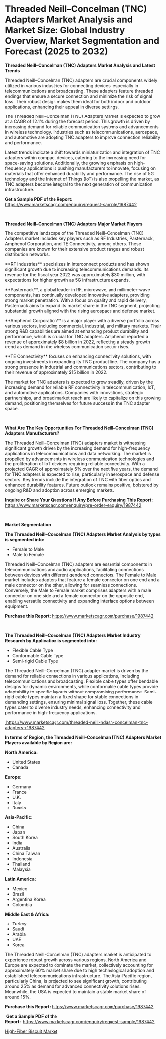 <p><h1>Threaded Neill–Concelman (TNC) Adapters Market Analysis and Market Size: Global Industry Overview, Market Segmentation and Forecast (2025 to 2032)</h1></p><p><strong>Threaded Neill–Concelman (TNC) Adapters Market Analysis and Latest Trends</strong></p>
<p><p>Threaded Neill–Concelman (TNC) adapters are crucial components widely utilized in various industries for connecting devices, especially in telecommunications and broadcasting. These adapters feature threaded endings that ensure a secure connection and minimize the risk of signal loss. Their robust design makes them ideal for both indoor and outdoor applications, enhancing their appeal in diverse settings.</p><p>The Threaded Neill–Concelman (TNC) Adapters Market is expected to grow at a CAGR of 12.1% during the forecast period. This growth is driven by increasing demand for reliable communication systems and advancements in wireless technology. Industries such as telecommunications, aerospace, and automotive are adopting TNC adapters to improve connection reliability and performance. </p><p>Latest trends indicate a shift towards miniaturization and integration of TNC adapters within compact devices, catering to the increasing need for space-saving solutions. Additionally, the growing emphasis on high-frequency applications is pushing manufacturers to innovate, focusing on materials that offer enhanced durability and performance. The rise of 5G technology and the Internet of Things (IoT) is also propelling the market, as TNC adapters become integral to the next generation of communication infrastructure.</p></p>
<p><strong>Get a Sample PDF of the Report:&nbsp;</strong> <a href="https://www.marketscagr.com/enquiry/request-sample/1987442?utm_campaign=3217&utm_medium=2&utm_source=Github&utm_content=ia&utm_term=28032025&utm_id=threaded-neillconcelman-tnc-adapters">https://www.marketscagr.com/enquiry/request-sample/1987442</a></p>
<p>&nbsp;</p>
<p><strong>Threaded Neill–Concelman (TNC) Adapters Major Market Players</strong></p>
<p><p>The competitive landscape of the Threaded Neill-Concelman (TNC) Adapters market includes key players such as RF Industries, Pasternack, Amphenol Corporation, and TE Connectivity, among others. These companies are known for their extensive product ranges and robust distribution networks.</p><p>**RF Industries** specializes in interconnect products and has shown significant growth due to increasing telecommunications demands. Its revenue for the fiscal year 2022 was approximately $30 million, with expectations for higher growth as 5G infrastructure expands.</p><p>**Pasternack**, a global leader in RF, microwave, and millimeter-wave components, has continually developed innovative adapters, providing strong market penetration. With a focus on quality and rapid delivery, Pasternack aims to expand its market share in the TNC segment, projecting substantial growth aligned with the rising aerospace and defense market.</p><p>**Amphenol Corporation** is a major player with a diverse portfolio across various sectors, including commercial, industrial, and military markets. Their strong R&D capabilities are aimed at enhancing product durability and performance, which is crucial for TNC adapters. Amphenol reported a revenue of approximately $8 billion in 2022, reflecting a steady growth trend as demand in the wireless communication sector rises.</p><p>**TE Connectivity** focuses on enhancing connectivity solutions, with ongoing investments in expanding its TNC product line. The company has a strong presence in industrial and communications sectors, contributing to their revenue of approximately $15 billion in 2022.</p><p>The market for TNC adapters is expected to grow steadily, driven by the increasing demand for reliable RF connectivity in telecommunication, IoT, and automotive applications. Companies with innovations, strategic partnerships, and broad market reach are likely to capitalize on this growing demand, positioning themselves for future success in the TNC adapter space.</p></p>
<p>&nbsp;</p>
<p><strong>What Are The Key Opportunities For Threaded Neill–Concelman (TNC) Adapters Manufacturers?</strong></p>
<p><p>The Threaded Neill–Concelman (TNC) adapters market is witnessing significant growth driven by the increasing demand for high-frequency applications in telecommunications and data networking. The market is propelled by advancements in wireless communication technologies and the proliferation of IoT devices requiring reliable connectivity. With a projected CAGR of approximately 5% over the next five years, the demand for TNC adapters is expected to rise, particularly in aerospace and defense sectors. Key trends include the integration of TNC with fiber optics and enhanced durability features. Future outlook remains positive, bolstered by ongoing R&D and adoption across emerging markets.</p></p>
<p><strong>Inquire or Share Your Questions If Any Before Purchasing This Report:</strong> <a href="https://www.marketscagr.com/enquiry/pre-order-enquiry/1987442?utm_campaign=3217&utm_medium=2&utm_source=Github&utm_content=ia&utm_term=28032025&utm_id=threaded-neillconcelman-tnc-adapters">https://www.marketscagr.com/enquiry/pre-order-enquiry/1987442</a></p>
<p>&nbsp;</p>
<p><strong>Market Segmentation</strong></p>
<p><strong>The Threaded Neill–Concelman (TNC) Adapters Market Analysis by types is segmented into:</strong></p>
<p><ul><li>Female to Male</li><li>Male to Female</li></ul></p>
<p><p>Threaded Neill–Concelman (TNC) adapters are essential components in telecommunications and audio applications, facilitating connections between devices with different gendered connectors. The Female to Male market includes adapters that feature a female connector on one end and a male connector on the other, allowing for seamless connections. Conversely, the Male to Female market comprises adapters with a male connector on one side and a female connector on the opposite end, enabling versatile connectivity and expanding interface options between equipment.</p></p>
<p><strong>Purchase this Report:&nbsp;</strong><a href="https://www.marketscagr.com/purchase/1987442?utm_campaign=3217&utm_medium=2&utm_source=Github&utm_content=ia&utm_term=28032025&utm_id=threaded-neillconcelman-tnc-adapters">https://www.marketscagr.com/purchase/1987442</a></p>
<p>&nbsp;</p>
<p><strong>The Threaded Neill–Concelman (TNC) Adapters Market Industry Research by Application is segmented into:</strong></p>
<p><ul><li>Flexible Cable Type</li><li>Conformable Cable Type</li><li>Semi-rigid Cable Type</li></ul></p>
<p><p>The Threaded Neill–Concelman (TNC) adapter market is driven by the demand for reliable connections in various applications, including telecommunications and broadcasting. Flexible cable types offer bendable designs for dynamic environments, while conformable cable types provide adaptability to specific layouts without compromising performance. Semi-rigid cable types maintain a fixed shape for stable connections in demanding settings, ensuring minimal signal loss. Together, these cable types cater to diverse industry needs, enhancing connectivity and performance in high-frequency applications.</p></p>
<p><a href="https://www.marketscagr.com/threaded-neill-ndash-concelman-tnc-adapters-r1987442?utm_campaign=3217&utm_medium=2&utm_source=Github&utm_content=ia&utm_term=28032025&utm_id=threaded-neillconcelman-tnc-adapters">&nbsp;https://www.marketscagr.com/threaded-neill-ndash-concelman-tnc-adapters-r1987442</a></p>
<p><strong>In terms of Region, the Threaded Neill–Concelman (TNC) Adapters Market Players available by Region are:</strong></p>
<p>
    <p> <strong> North America: </strong>
        <ul>
            <li>United States</li>
            <li>Canada</li>
        </ul>
        </p> 
    <p> <strong> Europe: </strong>
        <ul>
            <li>Germany</li>
            <li>France</li>
            <li>U.K.</li>
            <li>Italy</li>
            <li>Russia</li>
        </ul>
        </p> 
    <p> <strong> Asia-Pacific: </strong>
        <ul>
            <li>China</li>
            <li>Japan</li>
            <li>South Korea</li>
            <li>India</li>
            <li>Australia</li>
            <li>China Taiwan</li>
            <li>Indonesia</li>
            <li>Thailand</li>
            <li>Malaysia</li>
        </ul>
        </p> 
    <p> <strong> Latin America: </strong>
        <ul>
            <li>Mexico</li>
            <li>Brazil</li>
            <li>Argentina Korea</li>
            <li>Colombia</li>
        </ul>
        </p> 
    <p> <strong> Middle East & Africa: </strong>
        <ul>
            <li>Turkey</li>
            <li>Saudi</li>
            <li>Arabia</li>
            <li>UAE</li>
            <li>Korea</li>
        </ul>
    </p>
    </p>
<p><p>The Threaded Neill-Concelman (TNC) adapters market is anticipated to experience robust growth across various regions. North America and Europe are expected to dominate the market, collectively accounting for approximately 60% market share due to high technological adoption and established telecommunications infrastructure. The Asia-Pacific region, particularly China, is projected to see significant growth, contributing around 25% as demand for advanced connectivity solutions rises. Meanwhile, the USA is expected to maintain a stable market share of around 15%.</p></p>
<p><strong>Purchase this Report: </strong><a href="https://www.marketscagr.com/purchase/1987442?utm_campaign=3217&utm_medium=2&utm_source=Github&utm_content=ia&utm_term=28032025&utm_id=threaded-neillconcelman-tnc-adapters">https://www.marketscagr.com/purchase/1987442</a></p>
<p>&nbsp;<strong>Get a Sample PDF of the Report:&nbsp;&nbsp;</strong><a href="https://www.marketscagr.com/enquiry/request-sample/1987442?utm_campaign=3217&utm_medium=2&utm_source=Github&utm_content=ia&utm_term=28032025&utm_id=threaded-neillconcelman-tnc-adapters">https://www.marketscagr.com/enquiry/request-sample/1987442</a></p>
<p><strong></strong></p>
<p><p><a href="https://github.com/memorirummy/Market-Research-Report-List-1/blob/main/high-fiber-biscuit-market.md?utm_campaign=3217&utm_medium=2&utm_source=Github&utm_content=ia&utm_term=28032025&utm_id=threaded-neillconcelman-tnc-adapters">High-Fiber Biscuit Market</a></p></p>